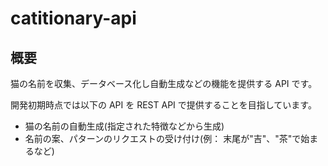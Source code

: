 # catitionary-api

## 概要

猫の名前を収集、データベース化し自動生成などの機能を提供する API です。

開発初期時点では以下の API を REST API で提供することを目指しています。

- 猫の名前の自動生成(指定された特徴などから生成)
- 名前の案、パターンのリクエストの受け付け(例： 末尾が"吉"、"茶"で始まるなど)
